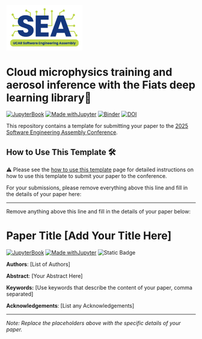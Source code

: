 <img src="assets/2024_SEA_Logo2.png" width="40%" align="center">

# Cloud microphysics training and aerosol inference with the Fiats deep learning library📓

[![JupyterBook](https://github.com/UCAR-SEA/SEA-ISS-Template/actions/workflows/deploy.yml/badge.svg)](https://github.com/UCAR-SEA/SEA-ISS-Template/actions/workflows/deploy.yml)
[![Made withJupyter](https://img.shields.io/badge/Made%20with-Jupyter-green?style=flat-square&logo=Jupyter&color=green)](https://jupyter.org/try)
[![Binder](https://mybinder.org/badge_logo.svg)](https://mybinder.org/v2/gh/UCAR-SEA/SEA-ISS-Template/main?labpath=notebooks)
[![DOI](https://zenodo.org/badge/739166874.svg?style=flat-square)](https://zenodo.org/doi/10.5281/zenodo.10499040)

This repository contains a template for submitting your paper to the [2025 Software Engineering Assembly Conference](https://sea.ucar.edu/iss/2025/).

## How to Use This Template 🛠️

⚠️ Please see the [how to use this template](https://ucar-sea.github.io/SEA-ISS-Template/submission-guidelines.html) page for detailed instructions on how to use this template to submit your paper to the conference.

For your submissions, please remove everything above this line and fill in the details of your paper here:

-------------------
Remove anything above this line and fill in the details of your paper below:

# Paper Title [Add Your Title Here]
[![JupyterBook](https://github.com/UCAR-SEA/SEA-ISS-Template/actions/workflows/deploy.yml/badge.svg)](https://github.com/UCAR-SEA/SEA-ISS-Template/actions/workflows/deploy.yml)
[![Made withJupyter](https://img.shields.io/badge/Made%20with-Jupyter-green?style=flat-square&logo=Jupyter&color=green)](https://jupyter.org/try)
![Static Badge](https://img.shields.io/badge/DOI-10.XXXXX%2Fnnnnn-blue)

**Authors**: [List of Authors]

**Abstract**: [Your Abstract Here]

**Keywords:** [Use keywords that describe the content of your paper, comma separated]


**Acknowledgements**: [List any Acknowledgements]

---

*Note: Replace the placeholders above with the specific details of your paper.*
  


